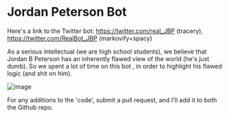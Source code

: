# Jordan Peterson Bot

Here's a link to the Twitter bot: https://twitter.com/real_JBP (tracery), https://twitter.com/RealBot_JBP (markovify+spacy)

As a serious intellectual (we are high school students), we believe that Jordan B Peterson has an inherently flawed view of the world (he's just dumb). So we spent a lot of time on this bot , in order to highlight his flawed logic (and shit on him). 

![image](https://user-images.githubusercontent.com/70523246/182074484-123c9764-89a0-4a51-8d60-5c9c92cb37af.png)


For any additions to the 'code', submit a pull request, and I'll add it to both the Github repo.
